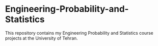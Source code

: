 # Engineering-Probability-and-Statistics
This repository contains my Engineering Probability and Statistics course projects at the University of Tehran.
